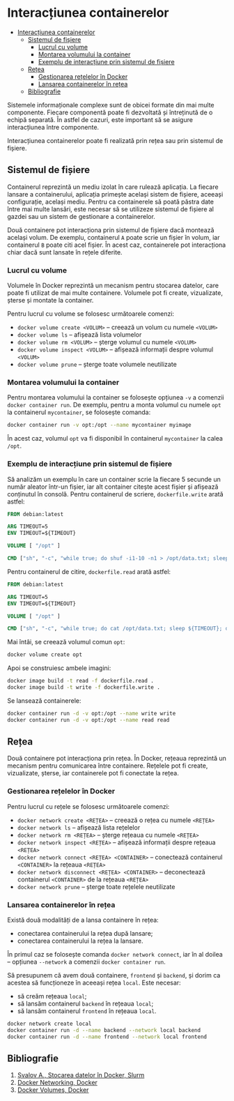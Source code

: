 # Interacțiunea containerelor

- [Interacțiunea containerelor](#interacțiunea-containerelor)
  - [Sistemul de fișiere](#sistemul-de-fișiere)
    - [Lucrul cu volume](#lucrul-cu-volume)
    - [Montarea volumului la container](#montarea-volumului-la-container)
    - [Exemplu de interacțiune prin sistemul de fișiere](#exemplu-de-interacțiune-prin-sistemul-de-fișiere)
  - [Rețea](#rețea)
    - [Gestionarea rețelelor în Docker](#gestionarea-rețelelor-în-docker)
    - [Lansarea containerelor în rețea](#lansarea-containerelor-în-rețea)
  - [Bibliografie](#bibliografie)

Sistemele informaționale complexe sunt de obicei formate din mai multe componente. Fiecare componentă poate fi dezvoltată și întreținută de o echipă separată. În astfel de cazuri, este important să se asigure interacțiunea între componente.

Interacțiunea containerelor poate fi realizată prin rețea sau prin sistemul de fișiere.

## Sistemul de fișiere

Containerul reprezintă un mediu izolat în care rulează aplicația. La fiecare lansare a containerului, aplicația primește același sistem de fișiere, aceeași configurație, același mediu. Pentru ca containerele să poată păstra date între mai multe lansări, este necesar să se utilizeze sistemul de fișiere al gazdei sau un sistem de gestionare a containerelor.

Două containere pot interacționa prin sistemul de fișiere dacă montează același volum. De exemplu, containerul `A` poate scrie un fișier în volum, iar containerul `B` poate citi acel fișier. În acest caz, containerele pot interacționa chiar dacă sunt lansate în rețele diferite.

### Lucrul cu volume

Volumele în Docker reprezintă un mecanism pentru stocarea datelor, care poate fi utilizat de mai multe containere. Volumele pot fi create, vizualizate, șterse și montate la container.

Pentru lucrul cu volume se folosesc următoarele comenzi:

- `docker volume create <VOLUM>` – creează un volum cu numele `<VOLUM>`
- `docker volume ls` – afișează lista volumelor
- `docker volume rm <VOLUM>` – șterge volumul cu numele `<VOLUM>`
- `docker volume inspect <VOLUM>` – afișează informații despre volumul `<VOLUM>`
- `docker volume prune` – șterge toate volumele neutilizate

### Montarea volumului la container

Pentru montarea volumului la container se folosește opțiunea `-v` a comenzii `docker container run`. De exemplu, pentru a monta volumul cu numele `opt` la containerul `mycontainer`, se folosește comanda:

```bash
docker container run -v opt:/opt --name mycontainer myimage
```

În acest caz, volumul `opt` va fi disponibil în containerul `mycontainer` la calea `/opt`.

### Exemplu de interacțiune prin sistemul de fișiere

Să analizăm un exemplu în care un container scrie la fiecare 5 secunde un număr aleator într-un fișier, iar alt container citește acest fișier și afișează conținutul în consolă. Pentru containerul de scriere, `dockerfile.write` arată astfel:

```Dockerfile
FROM debian:latest

ARG TIMEOUT=5
ENV TIMEOUT=${TIMEOUT}

VOLUME [ "/opt" ]

CMD ["sh", "-c", "while true; do shuf -i1-10 -n1 > /opt/data.txt; sleep ${TIMEOUT}; done"]
```

Pentru containerul de citire, `dockerfile.read` arată astfel:

```Dockerfile
FROM debian:latest

ARG TIMEOUT=5
ENV TIMEOUT=${TIMEOUT}

VOLUME [ "/opt" ]

CMD ["sh", "-c", "while true; do cat /opt/data.txt; sleep ${TIMEOUT}; done"]
```

Mai întâi, se creează volumul comun `opt`:

```bash
docker volume create opt
```

Apoi se construiesc ambele imagini:

```bash
docker image build -t read -f dockerfile.read .
docker image build -t write -f dockerfile.write .
```

Se lansează containerele:

```bash
docker container run -d -v opt:/opt --name write write
docker container run -d -v opt:/opt --name read read
```

## Rețea

Două containere pot interacționa prin rețea. În Docker, rețeaua reprezintă un mecanism pentru comunicarea între containere. Rețelele pot fi create, vizualizate, șterse, iar containerele pot fi conectate la rețea.

### Gestionarea rețelelor în Docker

Pentru lucrul cu rețele se folosesc următoarele comenzi:

- `docker network create <REȚEA>` – creează o rețea cu numele `<REȚEA>`
- `docker network ls` – afișează lista rețelelor
- `docker network rm <REȚEA>` – șterge rețeaua cu numele `<REȚEA>`
- `docker network inspect <REȚEA>` – afișează informații despre rețeaua `<REȚEA>`
- `docker network connect <REȚEA> <CONTAINER>` – conectează containerul `<CONTAINER>` la rețeaua `<REȚEA>`
- `docker network disconnect <REȚEA> <CONTAINER>` – deconectează containerul `<CONTAINER>` de la rețeaua `<REȚEA>`
- `docker network prune` – șterge toate rețelele neutilizate

### Lansarea containerelor în rețea

Există două modalități de a lansa containere în rețea:

- conectarea containerului la rețea după lansare;
- conectarea containerului la rețea la lansare.

În primul caz se folosește comanda `docker network connect`, iar în al doilea – opțiunea `--network` a comenzii `docker container run`.

Să presupunem că avem două containere, `frontend` și `backend`, și dorim ca acestea să funcționeze în aceeași rețea `local`. Este necesar:

- să creăm rețeaua `local`;
- să lansăm containerul `backend` în rețeaua `local`;
- să lansăm containerul `frontend` în rețeaua `local`.

```bash
docker network create local
docker container run -d --name backend --network local backend
docker container run -d --name frontend --network local frontend
```

## Bibliografie

1. [Șvalov A., Stocarea datelor în Docker, Slurm](https://slurm.io/blog/tpost/i5ikrm9fj1-hranenie-dannih-v-docker)
2. [Docker Networking, Docker](https://docs.docker.com/network/)
3. [Docker Volumes, Docker](https://docs.docker.com/storage/volumes/)
